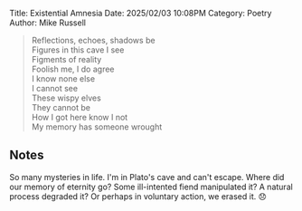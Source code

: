 Title: Existential Amnesia
Date: 2025/02/03 10:08PM
Category: Poetry
Author: Mike Russell

> Reflections, echoes, shadows be<br>
Figures in this cave I see<br>
Figments of reality<br>
Foolish me, I do agree<br>
I know none else<br>
I cannot see<br>
These wispy elves<br>
They cannot be<br>
How I got here know I not<br>
My memory has someone wrought

## Notes

So many mysteries in life. I'm in Plato's cave and can't escape. Where did our memory of eternity go? Some ill-intented fiend manipulated it? A natural process degraded it? Or perhaps in voluntary action, we erased it. 😞
